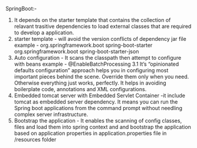 SpringBoot:-
1. It depends on the starter template that contains the collection of relavant trasitive dependencies to load external classes that are required to develop a application.
2. starter template - will avoid the version conflicts of dependency jar file
	example - <dependency>
			<groupId>org.springframework.boot</groupId>
			<artifactId>spring-boot-starter</artifactId>
		</dependency>
		<dependency>
			<groupId>org.springframework.boot</groupId>
			<artifactId>spring-boot-starter-json</artifactId>
		</dependency>
3. Auto configuration - It scans the classpath then attempt to configure with beans
		example - @EnableBatchProcessing
		3.1 It’s “opinionated defaults configuration” approach helps you in configuring most important pieces behind the scene. Override them only when you need. Otherwise everything just works, perfectly. 
		It helps in avoiding boilerplate code, annotations and XML configurations.
4. Embedded tomcat server with Embedded Servlet Container -it include tomcat as embedded server dependency. It means you can run the Spring boot applications from the command prompt without needling complex server infrastructure.
5. Bootstrap the application - 	It enables the scanning of config classes, files and load them into spring context and and bootstrap the application based on application properties in application.properties file in /resources folder
